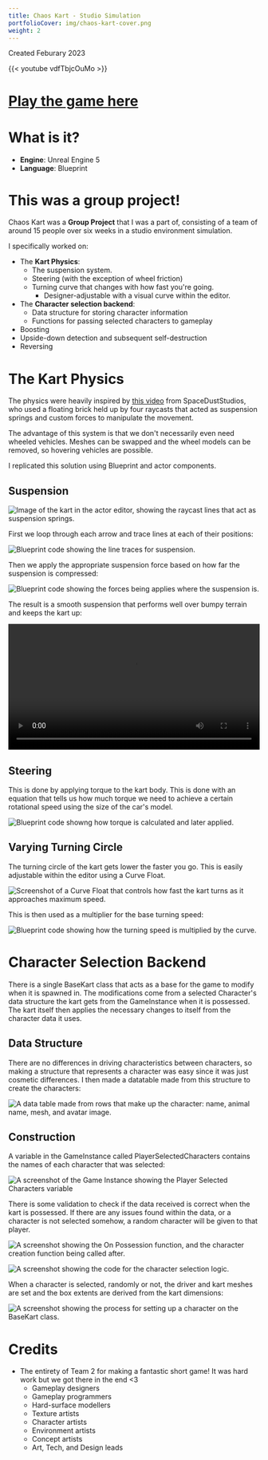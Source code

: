 ```yaml
---
title: Chaos Kart - Studio Simulation
portfolioCover: img/chaos-kart-cover.png
weight: 2
---
```

Created Feburary 2023

{{< youtube vdfTbjcOuMo >}}

# [Play the game here](https://frazerbeckett.itch.io/chaos-kart)

# What is it?

- **Engine**: Unreal Engine 5
- **Language**: Blueprint

# This was a group project!

Chaos Kart was a **Group Project** that I was a part of, consisting of a team of around 15 people over six weeks in a studio environment simulation.

I specifically worked on:
- The **Kart Physics**:
  - The suspension system.
  - Steering (with the exception of wheel friction)
  - Turning curve that changes with how fast you're going.
    - Designer-adjustable with a visual curve within the editor.
- The **Character selection backend**:
  - Data structure for storing character information
  - Functions for passing selected characters to gameplay
- Boosting
- Upside-down detection and subsequent self-destruction
- Reversing

# The Kart Physics

The physics were heavily inspired by [this video](https://youtu.be/LG1CtlFRmpU) from SpaceDustStudios, who used a floating brick held up by four raycasts that acted as suspension springs and custom forces to manipulate the movement.

The advantage of this system is that we don't necessarily even need wheeled vehicles. Meshes can be swapped and the wheel models can be removed, so hovering vehicles are possible.

I replicated this solution using Blueprint and actor components.

## Suspension

![Image of the kart in the actor editor, showing the raycast lines that act as suspension springs.](base-kart-class.png)

First we loop through each arrow and trace lines at each of their positions:

![Blueprint code showing the line traces for suspension.](suspension_code_1.png)

Then we apply the appropriate suspension force based on how far the suspension is compressed:

![Blueprint code showing the forces being applies where the suspension is.](suspension_code_2.png)

The result is a smooth suspension that performs well over bumpy terrain and keeps the kart up:

<video width="100%" controls alt="A video showing a working model of the 'flying brick' approach.">
  <source src="prototyping.mp4" type="video/mp4">
</video>

## Steering

This is done by applying torque to the kart body. This is done with an equation that tells us how much torque we need to achieve a certain rotational speed using the size of the car's model.

![Blueprint code showng how torque is calculated and later applied.](torque.png)

## Varying Turning Circle

The turning circle of the kart gets lower the faster you go. This is easily adjustable within the editor using a Curve Float.

![Screenshot of a Curve Float that controls how fast the kart turns as it approaches maximum speed.](turn_curve_1.png)

This is then used as a multiplier for the base turning speed:

![Blueprint code showing how the turning speed is multiplied by the curve.](turn_curve_2.png)

# Character Selection Backend

There is a single BaseKart class that acts as a base for the game to modify when it is spawned in. The modifications come from a selected Character's data structure the kart gets from the GameInstance when it is possessed. The kart itself then applies the necessary changes to itself from the character data it uses.

## Data Structure

There are no differences in driving characteristics between characters, so making a structure that represents a character was easy since it was just cosmetic differences. I then made a datatable made from this structure to create the characters:

![A data table made from rows that make up the character: name, animal name, mesh, and avatar image.](character_data_1.png)

## Construction

A variable in the GameInstance called PlayerSelectedCharacters contains the names of each character that was selected:

![A screenshot of the Game Instance showing the Player Selected Characters variable](character_data_2.png)

There is some validation to check if the data received is correct when the kart is possessed. If there are any issues found within the data, or a character is not selected somehow, a random character will be given to that player.

![A screenshot showing the On Possession function, and the character creation function being called after.](character_data_3.png)

![A screenshot showing the code for the character selection logic.](character_data_4.png)

When a character is selected, randomly or not, the driver and kart meshes are set and the box extents are derived from the kart dimensions:

![A screenshot showing the process for setting up a character on the BaseKart class.](character_data_5.png)

# Credits

- The entirety of Team 2 for making a fantastic short game! It was hard work but we got there in the end <3
  - Gameplay designers
  - Gameplay programmers
  - Hard-surface modellers
  - Texture artists
  - Character artists
  - Environment artists
  - Concept artists
  - Art, Tech, and Design leads
